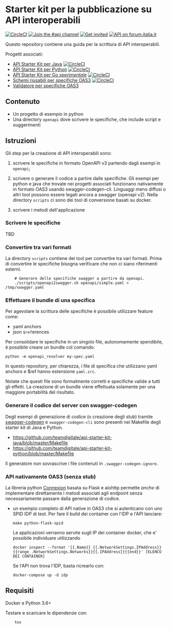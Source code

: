 # Starter kit per la pubblicazione su API interoperabili

[![CircleCI](https://circleci.com/gh/teamdigitale/api-starter-kit.svg?style=svg)](https://circleci.com/gh/teamdigitale/api-starter-kit)
[![Join the #api channel](https://img.shields.io/badge/Slack-%23api-blue.svg?logo=slack)](https://developersitalia.slack.com/messages/CDKBYTG74)
[![Get invited](https://slack.developers.italia.it/badge.svg)](https://slack.developers.italia.it/)
[![API on forum.italia.it](https://img.shields.io/badge/Forum-interoperabilit%C3%A0-blue.svg)](https://forum.italia.it/c/piano-triennale/interoperabilita)

Questo repository contiene una guida per la scrittura di API interoperabili.

Progetti associati:

- [API Starter Kit per Java](https://github.com/teamdigitale/api-starter-kit-java) [![CircleCI](https://circleci.com/gh/teamdigitale/api-starter-kit-java.svg?style=svg)](https://circleci.com/gh/teamdigitale/api-starter-kit-java)
- [API Starter Kit per Python](https://github.com/teamdigitale/api-starter-kit-python) [![CircleCI](https://circleci.com/gh/teamdigitale/api-starter-kit-python.svg?style=svg)](https://circleci.com/gh/teamdigitale/api-starter-kit-python)
- [API Starter Kit per Go *sperimentale*](https://github.com/teamdigitale/api-starter-kit-go) [![CircleCI](https://circleci.com/gh/teamdigitale/api-starter-kit-go.svg?style=svg)](https://circleci.com/gh/teamdigitale/api-starter-kit-go)
- [Schemi riusabili per specifiche OAS3](https://teamdigitale.github.io/openapi/) [![CircleCI](https://circleci.com/gh/teamdigitale/openapi.svg?style=svg)](https://circleci.com/gh/teamdigitale/openapi)
- [Validatore per specifiche OAS3](https://github.com/teamdigitale/api-oas-checker)

## Contenuto

- Un progetto di esempio in python
- Una directory `openapi` dove scrivere le specifiche, che include script e suggerimenti

## Istruzioni

Gli step per la creazione di API interoperabili sono:

1. scrivere le specifiche in formato OpenAPI v3 partendo dagli esempi in `openapi`;

2. scrivere o generare il codice a partire dalle specifiche. Gli esempi per python e java che trovate nei progetti
   associati funzionano nativamente in formato OAS3 usando swagger-codegen-cli. 
   Linguaggi meno diffusi o altri tool possono essere legati ancora a swagger (openapi v2).
   Nella directory `scripts` ci sono dei tool di conversione basati su docker.

3. scrivere i metodi dell'applicazione

### Scrivere le specifiche

TBD

### Convertire tra vari formati

La directory `scripts` contiene dei tool per convertire tra vari formati.
Prima di convertire le specifiche bisogna verificare che non ci siano
riferimenti esterni.

        # Generare delle specifiche swagger a partire da openapi.
        ./scripts/openapi2swagger.sh openapi/simple.yaml > /tmp/swagger.yaml

### Effettuare il bundle di una specifica

Per agevolare la scrittura delle specifiche è possibile utilizzare feature come:

- yaml anchors
- json `$ref`erences

Per consolidare le specifiche in un singolo file, autonomamente spendibile,
è possibile creare un bundle col comando:

	python -m openapi_resolver my-spec.yaml

In questo repository, per chiarezza, i file di specifica che utilizzano
yaml anchors e $ref hanno estensione `yaml.src`.

Notate che questi file sono formalmente corretti e specifiche valide
a tutti gli effetti. La creazione di un bundle viene effettuata solamente
per una maggiore portabilità del risultato.

### Generare il codice del server con swagger-codegen

Degli esempi di generazione di codice (o creazione degli stub) tramite
[swagger-codegen](https://github.com/swagger-api/swagger-codegen) e
`swagger-codegen-cli` sono presenti nei Makefile degli starter kit di Java e Python.

- https://github.com/teamdigitale/api-starter-kit-java/blob/master/Makefile
- https://github.com/teamdigitale/api-starter-kit-python/blob/master/Makefile

Il generatore non sovrascrive i file contenuti in `.swagger-codegen-ignore`.

### API nativamente OAS3 (senza stub)

La libreria python [Connexion](https://github.com/zalando/connexion) basata su Flask e aiohttp
permette *anche* di implementare direttamente i metodi
associati agli endpoint senza necessariamente passare dalla generazione di codice.

  - un esempio completo di API native in OAS3 che si autenticano con uno SPID IDP 
    di test.  Per fare il build dei container con l'IDP e l'API lanciare:

        make python-flask-spid

    Le applicazioni verranno servite sugli IP dei container docker, che e' possibile
    individuare utilizzando

        docker inspect --format '{{.Name}} {{.NetworkSettings.IPAddress}} {{range .NetworkSettings.Networks}}{{.IPAddress}}{{end}}' [ELENCO DEI CONTAINER]

    Se l'API non trova l'IDP, basta ricrearlo con:

        docker-compose up -d idp 

## Requisiti
Docker e Python 3.6+

Testare e scaricare le dipendenze con:

        tox 
